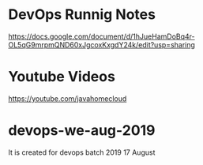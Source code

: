 # DevOps Runnig Notes
https://docs.google.com/document/d/1hJueHamDoBq4r-OL5qG9mrpmQND60xJgcoxKxgdY24k/edit?usp=sharing

# Youtube Videos
https://youtube.com/javahomecloud

# devops-we-aug-2019
It is created for devops batch 2019 17 August
